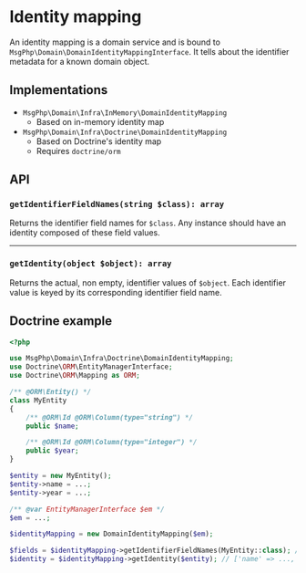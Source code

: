# Identity mapping

An identity mapping is a domain service and is bound to `MsgPhp\Domain\DomainIdentityMappingInterface`. It tells about
the identifier metadata for a known domain object.

## Implementations

- `MsgPhp\Domain\Infra\InMemory\DomainIdentityMapping`
    - Based on in-memory identity map
- `MsgPhp\Domain\Infra\Doctrine\DomainIdentityMapping`
    - Based on Doctrine's identity map
    - Requires `doctrine/orm`

## API

### `getIdentifierFieldNames(string $class): array`

Returns the identifier field names for `$class`. Any instance should have an identity composed of these field values.

---

### `getIdentity(object $object): array`

Returns the actual, non empty, identifier values of `$object`. Each identifier value is keyed by its corresponding
identifier field name.

## Doctrine example

```php
<?php

use MsgPhp\Domain\Infra\Doctrine\DomainIdentityMapping;
use Doctrine\ORM\EntityManagerInterface;
use Doctrine\ORM\Mapping as ORM;

/** @ORM\Entity() */
class MyEntity
{
    /** @ORM\Id @ORM\Column(type="string") */
    public $name;

    /** @ORM\Id @ORM\Column(type="integer") */
    public $year;
}

$entity = new MyEntity();
$entity->name = ...;
$entity->year = ...;

/** @var EntityManagerInterface $em */
$em = ...;

$identityMapping = new DomainIdentityMapping($em);

$fields = $identityMapping->getIdentifierFieldNames(MyEntity::class); // ['name', 'year']
$identity = $identityMapping->getIdentity($entity); // ['name' => ..., 'year' => ...]
```
